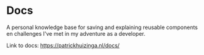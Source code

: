 # Docs

A personal knowledge base for saving and explaining reusable components en challenges I've met in my adventure as a developer.

Link to docs: https://patrickhuizinga.nl/docs/
